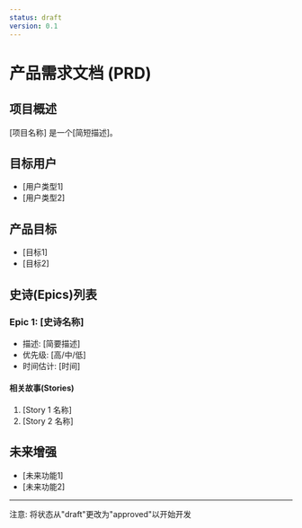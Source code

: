 ```yaml
---
status: draft
version: 0.1
---
```


# 产品需求文档 (PRD)

## 项目概述

[项目名称] 是一个[简短描述]。

## 目标用户

- [用户类型1]
- [用户类型2]

## 产品目标

- [目标1]
- [目标2]

## 史诗(Epics)列表

### Epic 1: [史诗名称]

- 描述: [简要描述]
- 优先级: [高/中/低]
- 时间估计: [时间]

#### 相关故事(Stories)

1. [Story 1 名称]
2. [Story 2 名称]

## 未来增强

- [未来功能1]
- [未来功能2]

---
注意: 将状态从"draft"更改为"approved"以开始开发
